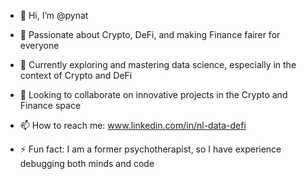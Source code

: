 - 👋 Hi, I’m @pynat

- 👀 Passionate about Crypto, DeFi, and making Finance fairer for everyone
- 🌱 Currently exploring and mastering data science, especially in the context of Crypto and DeFi
- 💞️ Looking to collaborate on innovative projects in the Crypto and Finance space
- 📫 How to reach me: www.linkedin.com/in/nl-data-defi
- ⚡ Fun fact: I am a former psychotherapist, so I have experience debugging both minds and code

<!---
pynat/pynat is a ✨ special ✨ repository because its `README.md` (this file) appears on your GitHub profile.
You can click the Preview link to take a look at your changes.
--->
